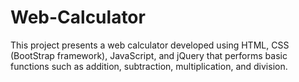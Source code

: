 # Web-Calculator
This project presents a web calculator developed using HTML, CSS (BootStrap framework), JavaScript, and jQuery that performs basic functions such as addition, subtraction, multiplication, and division.
